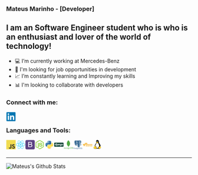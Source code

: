 ### Mateus Marinho - [Developer]

## I am an Software Engineer student who is who is an enthusiast and lover of the world of technology!

- 💻 I’m currently working at Mercedes-Benz
- 🔎 I'm looking for job opportunities in development
- 📈 I’m constantly learning and Improving my skills
- 📊 I'm looking to collaborate with developers 

### Connect with me:

[<img align="left"  width="26px" src="https://github.com/devicons/devicon/blob/master/icons/linkedin/linkedin-original.svg" />](https://www.linkedin.com/in/mateus-marinho-5969231b9/)

<br />

### Languages and Tools:

<img align="left" alt="JavaScript" width="26px" src="https://raw.githubusercontent.com/devicons/devicon/master/icons/javascript/javascript-original.svg" />

<img align="left" alt="React" width="26px" src="https://raw.githubusercontent.com/devicons/devicon/master/icons/react/react-original.svg" />

<img align="left" alt="Bootstrap" width="26px" src="https://raw.githubusercontent.com/devicons/devicon/master/icons/bootstrap/bootstrap-plain.svg" />

<img align="left" alt="NodeJS" width="26px" src="https://raw.githubusercontent.com/devicons/devicon/master/icons/nodejs/nodejs-original.svg" />

<img align="left" alt="Python" width="26px" src="https://raw.githubusercontent.com/devicons/devicon/master/icons/python/python-original.svg" />

<img align="left" alt="Django" width="26px" src="https://raw.githubusercontent.com/devicons/devicon/master/icons/django/django-original.svg" />

<img align="left" alt="MongoDB" width="26px" src="https://raw.githubusercontent.com/devicons/devicon/master/icons/mongodb/mongodb-plain-wordmark.svg" />

<img align="left" alt="PostgreSQL" width="26px" src="https://raw.githubusercontent.com/devicons/devicon/master/icons/postgresql/postgresql-plain-wordmark.svg" />

<img align="left" alt="AWS" width="26px" src="https://raw.githubusercontent.com/devicons/devicon/master/icons/amazonwebservices/amazonwebservices-plain-wordmark.svg" />

<img align="left" alt="LInux" width="26px" src="https://raw.githubusercontent.com/devicons/devicon/master/icons/linux/linux-original.svg" />

<br />
<br />


---

<img align="left" alt="Mateus's Github Stats" src="https://github-readme-stats.vercel.app/api?username=marinhomateus&show_icons=true&hide_border=true" />

[linkedin]: linkedin.com/in/mateus-marinho-5969231b9/
